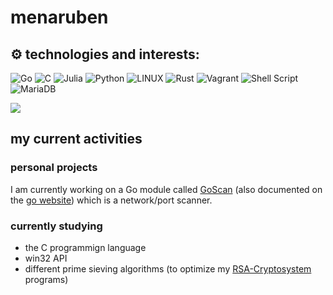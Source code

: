 # menaruben
## ⚙ technologies and interests:
![Go](https://img.shields.io/badge/go-%2300ADD8.svg?style=for-the-badge&logo=go&logoColor=white)
![C](https://img.shields.io/badge/c-%2300599C.svg?style=for-the-badge&logo=c&logoColor=white)
![Julia](https://img.shields.io/badge/-Julia-9558B2?style=for-the-badge&logo=julia&logoColor=white)
![Python](https://img.shields.io/badge/python-3670A0?style=for-the-badge&logo=python&logoColor=ffdd54)
![LINUX](https://img.shields.io/badge/Linux-FCC624?style=for-the-badge&logo=linux&logoColor=black)
![Rust](https://img.shields.io/badge/rust-%23000000.svg?style=for-the-badge&logo=rust&logoColor=white)
![Vagrant](https://img.shields.io/badge/vagrant-%231563FF.svg?style=for-the-badge&logo=vagrant&logoColor=white)
![Shell Script](https://img.shields.io/badge/shell_script-%23121011.svg?style=for-the-badge&logo=gnu-bash&logoColor=white)
![MariaDB](https://img.shields.io/badge/MariaDB-003545?style=for-the-badge&logo=mariadb&logoColor=white)


![](https://github-readme-stats.vercel.app/api/top-langs/?username=menaruben&theme=nord&hide_border=false&include_all_commits=true&count_private=true&layout=compact&hide=processing&langs_count=10)

## my current activities
### personal projects
I am currently working on a Go module called [GoScan](https://github.com/menaruben/GoScan) (also documented on the [go website](https://pkg.go.dev/github.com/menaruben/GoScan)) which is a network/port scanner.

### currently studying
- the C programmign language
- win32 API
- different prime sieving algorithms (to optimize my [RSA-Cryptosystem](https://github.com/menaruben/RSA-Cryptosystem) programs)
